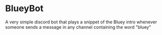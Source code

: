 # BlueyBot

A very simple discord bot that plays a snippet of the Bluey intro whenever someone sends a message in any channel containing the word "bluey"
